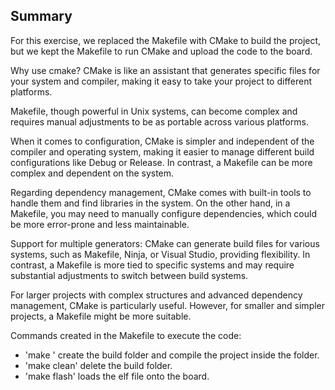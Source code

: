 ## Summary
For this exercise, we replaced the Makefile with CMake to build the project, but we kept the Makefile to run CMake and upload the code to the board.

Why use cmake?
CMake is like an assistant that generates specific files for your system and compiler, making it easy to take your project to different platforms.

Makefile, though powerful in Unix systems, can become complex and requires manual adjustments to be as portable across various platforms.

When it comes to configuration, CMake is simpler and independent of the compiler and operating system, making it easier to manage different build configurations like Debug or Release. In contrast, a Makefile can be more complex and dependent on the system.

Regarding dependency management, CMake comes with built-in tools to handle them and find libraries in the system. On the other hand, in a Makefile, you may need to manually configure dependencies, which could be more error-prone and less maintainable.

Support for multiple generators: CMake can generate build files for various systems, such as Makefile, Ninja, or Visual Studio, providing flexibility. In contrast, a Makefile is more tied to specific systems and may require substantial adjustments to switch between build systems.

For larger projects with complex structures and advanced dependency management, CMake is particularly useful. However, for smaller and simpler projects, a Makefile might be more suitable.


Commands created in the Makefile to execute the code:
- 'make '
create the build folder and compile the project inside the folder.
- 'make clean'
delete the build folder.
- 'make flash'
loads the elf file onto the board.

